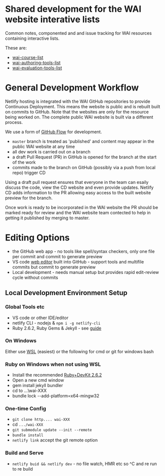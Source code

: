 # Shared development for the WAI website interative lists 

Common notes, componented and and issue tracking for WAI resources containing interactive lists. 

These are:

- [wai-course-list](https://github.com/w3c/wai-course-list)
- [wai-authoring-tools-list](https://github.com/w3c/wai-authoring-tools-list)
- [wai-evaluation-tools-list](https://github.com/w3c/wai-evaluation-tools-list)

# General Development Workflow

Netlify hosting is integrated with the WAI GitHub repositories to provide Continuous Deployment. This means the website is public and is rebuilt built on commits to GitHub. Note that the websites are only for the resource being worked on. The complete public WAI website is built via a different process.

We use a form of [GitHub Flow](https://docs.github.com/en/get-started/quickstart/github-flow) for development.

- `master` branch is treated as 'published' and content may appear in the public WAI website at any time
- all dev work is carried out on a branch
- a draft Pull Request (PR) in GitHub is opened for the branch at the start of the work
- commits made to the branch on GitHub (possibly via a push from local repo) trigger CD

Using a draft pull request ensures that everyone in the team can esaily discuss the code, view the CD website and even provide updates. Netlify CD adds information to the PR allowing easy access to the built website preview for the branch.

Once work is ready to be incorporated in the WAI website the PR should be marked ready for review and the WAI website team contected to help in getting it published by merging to master.

# Editing Options

- the GitHub web app - no tools like spell/syntax checkers, only one file per commit and commit to generate preview
- VS code [web editor](https://docs.github.com/en/codespaces/the-githubdev-web-based-editor) built into GitHub - support tools and multifile commits but commit to generate preview
- Local development - needs manual setup but provides rapid edit-review cycle without commits

## Local Development Environment Setup

### Global Tools etc

- VS code or other IDE/editor
- netlify CLI - nodejs & `npm i -g netlify-cli`
- Ruby 2.6.2, Ruby Gems & Jekyll - see [guide](https://jekyllrb.com/docs/installation/) 

### On Windows

Either use [WSL](https://docs.microsoft.com/en-us/windows/wsl/install) (easiest) or the following for cmd or git for windows bash

### Ruby on Windows when not using WSL

- Install the recommended [Ruby+DevKit 2.6.2](https://jekyllrb.com/docs/installation/windows/)
- Open a new cmd window
- gem install jekyll bundler
- cd to ...\wai-XXX
- bundle lock --add-platform=x64-mingw32

### One-time Config

- `git clone http.... wai-XXX`
- cd `.../wai-XXX`
- `git submodule update --init --remote`
- `bundle install`
- `netlify link` accept the git remote option

### Build and Serve 

- `netlify buid && netlify dev` - no file watch, HMR etc so ^C and re run to re build
